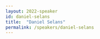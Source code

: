 ```yaml
---
layout: 2022-speaker
id: daniel-selans
title:  "Daniel Selans"
permalink: /speakers/daniel-selans
---
```

